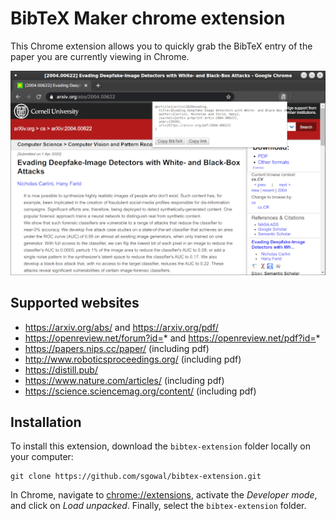 # BibTeX Maker chrome extension

This Chrome extension allows you to quickly grab the BibTeX entry of the
paper you are currently viewing in Chrome.

![Screenshot showing the extension](https://github.com/sgowal/bibtex-extension/raw/master/screenshots/screenshot.png "Screenshot")

## Supported websites

* https://arxiv.org/abs/ and https://arxiv.org/pdf/
* https://openreview.net/forum?id=* and https://openreview.net/pdf?id=*
* https://papers.nips.cc/paper/ (including pdf)
* http://www.roboticsproceedings.org/ (including pdf)
* https://distill.pub/
* https://www.nature.com/articles/ (including pdf)
* https://science.sciencemag.org/content/ (including pdf)


## Installation

To install this extension, download the `bibtex-extension` folder locally
on your computer:

```
git clone https://github.com/sgowal/bibtex-extension.git
```

In Chrome, navigate to [chrome://extensions](chrome://extensions), activate
the *Developer mode*, and click on *Load unpacked*. Finally, select the
`bibtex-extension` folder.
